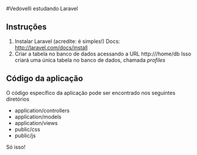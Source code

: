 #Vedovelli estudando Laravel

## Instruções

1. Instalar Laravel (acredite: é simples!)
	Docs: http://laravel.com/docs/install
2. Criar a tabela no banco de dados acessando a URL http://<seu host local>/home/db
	Isso criará uma única tabela no banco de dados, chamada *profiles*

## Código da aplicação
O código específico da aplicação pode ser encontrado nos seguintes diretórios
* application/controllers
* application/models
* application/views
* public/css
* public/js

Só isso!